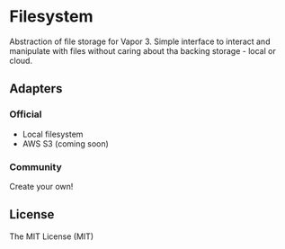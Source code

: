 # Filesystem

Abstraction of file storage for Vapor 3. Simple interface to interact and manipulate with files without caring about tha backing storage - local or cloud.

## Adapters
### Official
- Local filesystem
- AWS S3 (coming soon)

### Community
Create your own!

## License
The MIT License (MIT)
